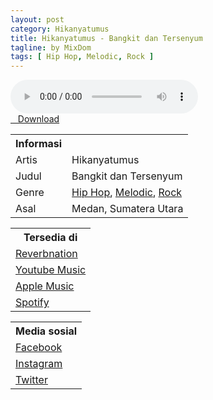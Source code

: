 ```yaml
---
layout: post
category: Hikanyatumus
title: Hikanyatumus - Bangkit dan Tersenyum
tagline: by MixDom
tags: [ Hip Hop, Melodic, Rock ]
---
```


<audio class='js-player' style="--plyr-color-main: #212121;" controls>
<source src="https://drive.google.com/uc?authuser=0&id=108M6m3PBRa6HGo_dCX4_aoMXbNPdX1H4&export=download" type="audio/mp3">
</audio>

<!--more-->

<div class="post-button text-center">
<a target="_blank" class="btn" href="https://drive.google.com/uc?authuser=0&id=108M6m3PBRa6HGo_dCX4_aoMXbNPdX1H4&export=download">
<i class="fa fa-caret-down" aria-hidden="true"></i>&nbsp; &nbsp;Download
</a>
</div>

<table>
<tr>
<th>Informasi</th>
<th></th>
</tr>
<tr>
<td>Artis</td>
<td>Hikanyatumus</td>
</tr>
<tr>
<td>Judul</td>
<td>Bangkit dan Tersenyum</td>
</tr>
<tr>
<td>Genre</td>
<td><a href="/musik/tag/#/Hip%20Hop">Hip Hop</a>, <a href="/musik/tag/#/Melodic">Melodic</a>, <a href="/musik/tag/#/Rock">Rock</a></td>
</tr>
<tr>
<td>Asal</td>
<td>Medan, Sumatera Utara</td>
</tr>
</table>

<table>
<tr>
<th>Tersedia di</th>
</tr>
<tr>
<td><a href="https://www.reverbnation.com/hikanyatumus" target="_blank">Reverbnation</a></td>
</tr>
<tr>
<td><a href="https://music.youtube.com/watch?v=_xOaiHXQYU4" target="_blank">Youtube Music</a></td>
</tr>
<tr>
<td><a href="https://music.apple.com/id/album/hikanyatumus-single/1652629639" target="_blank">Apple Music</a></td>
</tr>
<tr>
<td><a href="https://open.spotify.com/album/07AITF8PuPuXTSD1V9R9XW" target="_blank">Spotify</a></td>
</tr>
</table>

<table>
<tr>
<th>Media sosial</th>
</tr>
<tr>
<td><a href="https://facebook.com/Hikanyatumus.ID" target="_blank">Facebook</a></td>
</tr>
<tr>
<td><a href="https://instagram.com/hikanyatumusofficial" target="_blank">Instagram</a></td>
</tr>
<tr>
<td><a href="https://twitter.com/hikanyatumus" target="_blank">Twitter</a></td>
</tr>
</table>
